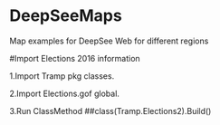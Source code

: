 # DeepSeeMaps
Map examples for DeepSee Web for different regions

#Import Elections 2016 information

1.Import Tramp pkg classes.

2.Import Elections.gof global.

3.Run ClassMethod ##class(Tramp.Elections2).Build()
